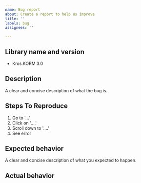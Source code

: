 ```yaml
---
name: Bug report
about: Create a report to help us improve
title: ''
labels: bug
assignees: ''

---
```


## Library name and version
- Kros.KORM 3.0

## Description
A clear and concise description of what the bug is.

## Steps To Reproduce
1. Go to '...'
2. Click on '....'
3. Scroll down to '....'
4. See error

## Expected behavior
A clear and concise description of what you expected to happen.

## Actual behavior
